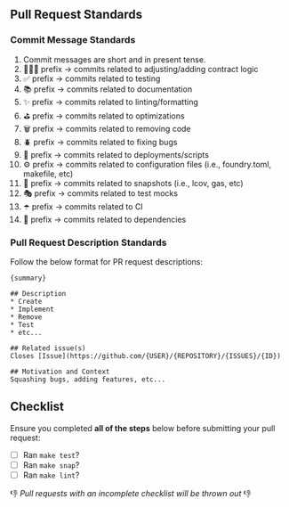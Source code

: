 ## Pull Request Standards

### Commit Message Standards

1. Commit messages are short and in present tense.
2. 👷🏻‍♂️ prefix -> commits related to adjusting/adding contract logic
3. ✅ prefix -> commits related to testing
4. 📚 prefix -> commits related to documentation
5. ✨ prefix -> commits related to linting/formatting
6. ⛳️ prefix -> commits related to optimizations
7. 🗑️ prefix -> commits related to removing code
8. 🪲 prefix -> commits related to fixing bugs
9. 🚀 prefix -> commits related to deployments/scripts
10. ⚙️ prefix -> commits related to configuration files (i.e., foundry.toml, makefile, etc)
11. 📸 prefix -> commits related to snapshots (i.e., lcov, gas, etc)
12. 🎭 prefix -> commits related to test mocks
13. ☂️ prefix -> commits related to CI
14. 🦌 prefix -> commits related to dependencies

### Pull Request Description Standards

Follow the below format for PR request descriptions:

```
{summary}

## Description
* Create
* Implement
* Remove
* Test
* etc...

## Related issue(s)
Closes [Issue](https://github.com/{USER}/{REPOSITORY}/{ISSUES}/{ID})

## Motivation and Context
Squashing bugs, adding features, etc...
```

## Checklist

Ensure you completed **all of the steps** below before submitting your pull request:

-   [ ] Ran `make test`?
-   [ ] Ran `make snap`?
-   [ ] Ran `make lint`?

👎 _Pull requests with an incomplete checklist will be thrown out_ 👎
